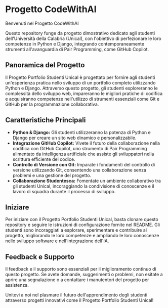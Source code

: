 # Progetto CodeWithAI

Benvenuti nel Progetto CodeWithAI

Questo repository funge da progetto dimostrativo dedicato agli studenti dell'Università della Calabria (Unical),
con l'obiettivo di perfezionare le loro competenze in Python e Django, integrando contemporaneamente strumenti
all'avanguardia di Pair Programming, come GitHub Copilot.

## Panoramica del Progetto

Il Progetto Portfolio Studenti Unical è progettato per fornire agli studenti un'esperienza pratica nello sviluppo di un
portfolio completo utilizzando Python e Django. Attraverso questo progetto, gli studenti esploreranno le complessità
dello sviluppo web, impareranno le migliori pratiche di codifica e acquisiranno competenze nell'utilizzo di strumenti
essenziali come Git e GitHub per la programmazione collaborativa.

## Caratteristiche Principali

- **Python & Django:** Gli studenti utilizzeranno la potenza di Python e Django per creare un sito web dinamico e
  personalizzabile.
- **Integrazione GitHub Copilot:** Vivete il futuro della collaborazione nella codifica con GitHub Copilot, uno
  strumento di Pair Programming alimentato da intelligenza artificiale che assiste gli sviluppatori nella scrittura
  efficiente del codice.
- **Controllo di Versione con Git:** Imparate i fondamenti del controllo di versione utilizzando Git, consentendo una
  collaborazione senza problemi e una gestione del progetto.
- **Collaborazione Studentesca:** Fomentate un ambiente collaborativo tra gli studenti Unical, incoraggiando la
  condivisione di conoscenze e il lavoro di squadra durante il processo di sviluppo.

## Iniziare

Per iniziare con il Progetto Portfolio Studenti Unical, basta clonare questo repository e seguire le istruzioni di
configurazione fornite nel README.
Gli studenti sono incoraggiati a esplorare, sperimentare e contribuire al progetto, migliorando le loro competenze e
ampliando le loro conoscenze nello sviluppo software e nell'integrazione dell'IA.

## Feedback e Supporto

Il feedback e il supporto sono essenziali per il miglioramento continuo di questo progetto. Se avete domande,
suggerimenti o problemi, non esitate a aprire una segnalazione o a contattare i manutentori del progetto per assistenza.

Unitevi a noi nel plasmare il futuro dell'apprendimento degli studenti attraverso progetti innovativi come il Progetto
Portfolio Studenti Unical!